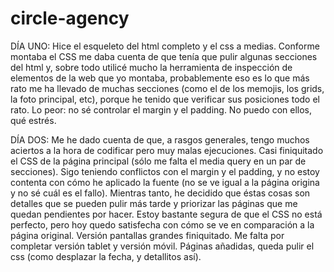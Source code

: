 # circle-agency

DÍA UNO: 
Hice el esqueleto del html completo y el css a medias. Conforme montaba el CSS me daba cuenta de que tenía que pulir algunas secciones del html y, sobre todo utilicé mucho la herramienta de inspección de elementos de la web que yo montaba, probablemente eso es lo que más rato me ha llevado de muchas secciones (como el de los memojis, los grids, la foto principal, etc), porque he tenido que verificar sus posiciones todo el rato.
Lo peor: no sé controlar el margin y el padding. No puedo con ellos, qué estrés.

DÍA DOS:
Me he dado cuenta de que, a rasgos generales, tengo muchos aciertos a la hora de codificar pero muy malas ejecuciones. 
Casi finiquitado el CSS de la página principal (sólo me falta el media query en un par de secciones). Sigo teniendo conflictos con el margin y el padding, y no estoy contenta con cómo he aplicado la fuente (no se ve igual a la página origina y no sé cuál es el fallo).
Mientras tanto, he decidido que éstas cosas son detalles que se pueden pulir más tarde y priorizar las páginas que me quedan pendientes por hacer.
Estoy bastante segura de que el CSS no está perfecto, pero hoy quedo satisfecha con cómo se ve en comparación a la página original.
Versión pantallas grandes finiquitado. Me falta por completar versión tablet y versión móvil.
Páginas añadidas, queda pulir el css (como desplazar la fecha, y detallitos así).